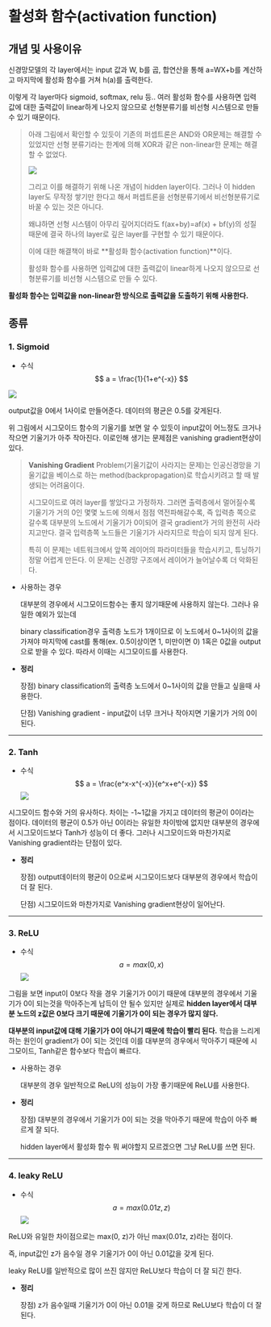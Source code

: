 # 활성화 함수(activation function)

## 개념 및 사용이유

신경망모델의 각 layer에서는 input 값과 W, b를 곱, 합연산을 통해 a=WX+b를 계산하고 마지막에 활성화 함수를 거쳐 h(a)를 출력한다. 

이렇게 각 layer마다 sigmoid, softmax, relu 등.. 여러 활성화 함수를 사용하면 입력값에 대한 출력값이 linear하게 나오지 않으므로 선형분류기를 비선형 시스템으로 만들 수 있기 때문이다.

> 아래 그림에서 확인할 수 있듯이 기존의 퍼셉트론은 AND와 OR문제는 해결할 수 있었지만 선형 분류기라는 한계에 의해 XOR과 같은 non-linear한 문제는 해결할 수 없었다.
>
> ![](https://img1.daumcdn.net/thumb/R1280x0/?scode=mtistory2&fname=https%3A%2F%2Fblog.kakaocdn.net%2Fdn%2FkzozO%2FbtqA0OR0l7G%2FyuHw8Y762KYUfnaoP4Ymx1%2Fimg.png)
>
> 그리고 이를 해결하기 위해 나온 개념이 hidden layer이다. 그러나 이 hidden layer도 무작정 쌓기만 한다고 해서 퍼셉트론을 선형분류기에서 비선형분류기로 바꿀 수 있는 것은 아니다.
>
> 왜냐하면 선형 시스템이 아무리 깊어지더라도 f(ax+by)=af(x) + bf(y)의 성질 때문에 결국 하나의 layer로 깊은 layer를 구현할 수 있기 때문이다.
>
> 이에 대한 해결책이 바로 **활성화 함수(activation function)**이다. 
>
> 활성화 함수를 사용하면 입력값에 대한 출력값이 linear하게 나오지 않으므로 선형분류기를 비선형 시스템으로 만들 수 있다.

**활성화 함수는 입력값을 non-linear한 방식으로 출력값을 도출하기 위해 사용한다.**



## 종류

### 1. Sigmoid

- 수식
  $$
  a = \frac{1}{1+e^{-x}}
  $$
  

![](https://img1.daumcdn.net/thumb/R1280x0/?scode=mtistory2&fname=https%3A%2F%2Fblog.kakaocdn.net%2Fdn%2FbDk83K%2FbtqAZO51QIQ%2FIZrbpIaB8qwnnBFtX7M7IK%2Fimg.png)

output값을 0에서 1사이로 만들어준다. 데이터의 평균은 0.5를 갖게된다.

위 그림에서 시그모이드 함수의 기울기를 보면 알 수 있듯이 input값이 어느정도 크거나 작으면 기울기가 아주 작아진다. 이로인해 생기는 문제점은 vanishing gradient현상이 있다.

> **Vanishing Gradient** Problem(기울기값이 사라지는 문제)는 인공신경망을 기울기값을 베이스로 하는 method(backpropagation)로 학습시키려고 할 때 발생되는 어려움이다.
>
> 시그모이드로 여러 layer를 쌓았다고 가정하자. 그러면 출력층에서 멀어질수록 기울기가 거의 0인 몇몇 노드에 의해서 점점 역전파해갈수록, 즉 입력층 쪽으로갈수록 대부분의 노드에서 기울기가 0이되어 결국 gradient가 거의 완전히 사라지고만다. 결국 입력층쪽 노드들은 기울기가 사라지므로 학습이 되지 않게 된다. 
>
> 특히 이 문제는 네트워크에서 앞쪽 레이어의 파라미터들을 학습시키고, 튜닝하기 정말 어렵게 만든다. 이 문제는 신경망 구조에서 레이어가 늘어날수록 더 악화된다.

- 사용하는 경우

  대부분의 경우에서 시그모이드함수는 좋지 않기때문에 사용하지 않는다. 그러나 유일한 예외가 있는데

  binary classification경우 출력층 노드가 1개이므로 이 노드에서 0~1사이의 값을 가져야 마지막에 cast를 통해(ex. 0.5이상이면 1, 미만이면 0) 1혹은 0값을 output으로 받을 수 있다. 따라서 이때는 시그모이드를 사용한다.



- **정리**

  장점) binary classification의 출력층 노드에서 0~1사이의 값을 만들고 싶을때 사용한다.

  단점) Vanishing gradient - input값이 너무 크거나 작아지면 기울기가 거의 0이된다.

---

### 2. Tanh

- 수식
  $$
  a = \frac{e^x-x^{-x}}{e^x+e^{-x}}
  $$
  ![](https://img1.daumcdn.net/thumb/R1280x0/?scode=mtistory2&fname=https%3A%2F%2Fblog.kakaocdn.net%2Fdn%2Fc0ambs%2FbtqA2VvQ82W%2FaUsDa9VwaMcKiOfR1UZqJ0%2Fimg.png)

시그모이드 함수와 거의 유사하다. 차이는 -1~1값을 가지고 데이터의 평균이 0이라는 점이다. 데이터의 평균이 0.5가 아닌 0이라는 유일한 차이밖에 없지만 대부분의 경우에서 시그모이드보다 Tanh가 성능이 더 좋다. 그러나 시그모이드와 마찬가지로 Vanishing gradient라는 단점이 있다.



- **정리**

  장점) output데이터의 평균이 0으로써 시그모이드보다 대부분의 경우에서 학습이 더 잘 된다.

  단점) 시그모이드와 마찬가지로 Vanishing gradient현상이 일어난다.

---

### 3. ReLU

- 수식
  $$
  a = max(0, x)
  $$
  ![](https://img1.daumcdn.net/thumb/R1280x0/?scode=mtistory2&fname=https%3A%2F%2Fblog.kakaocdn.net%2Fdn%2FcfAwRD%2FbtqA1y2vSnH%2FeL8PnTymMANrq5TfV7BNw0%2Fimg.png)

그림을 보면 input이 0보다 작을 경우 기울기가 0이기 때문에 대부분의 경우에서 기울기가 0이 되는것을 막아주는게 납득이 안 될수 있지만 실제로 **hidden layer에서 대부분 노드의 z값은 0보다 크기 때문에 기울기가 0이 되는 경우가 많지 않다.** 

**대부분의 input값에 대해 기울기가 0이 아니기 때문에 학습이 빨리 된다.** 학습을 느리게하는 원인이 gradient가 0이 되는 것인데 이를 대부분의 경우에서 막아주기 때문에 시그모이드, Tanh같은 함수보다 학습이 빠르다.

- 사용하는 경우

  대부분의 경우 일반적으로 ReLU의 성능이 가장 좋기때문에 ReLU를 사용한다.



- **정리**

  장점) 대부분의 경우에서 기울기가 0이 되는 것을 막아주기 때문에 학습이 아주 빠르게 잘 되다.

  hidden layer에서 활성화 함수 뭐 써야할지 모르겠으면 그냥 ReLU를 쓰면 된다.

---

### 4. **leaky ReLU**

- 수식
  $$
  a = max(0.01z, z)
  $$
  ![](https://img1.daumcdn.net/thumb/R1280x0/?scode=mtistory2&fname=https%3A%2F%2Fblog.kakaocdn.net%2Fdn%2FcNZbqy%2FbtqA2b61IiI%2FUeCvlYm9rI5q22GUHR0Ap1%2Fimg.png)

ReLU와 유일한 차이점으로는 max(0, z)가 아닌 max(0.01z, z)라는 점이다.

즉, input값인 z가 음수일 경우 기울기가 0이 아닌 0.01값을 갖게 된다.

leaky ReLU를 일반적으로 많이 쓰진 않지만 ReLU보다 학습이 더 잘 되긴 한다.



- **정리**

  장점) z가 음수일때 기울기가 0이 아닌 0.01을 갖게 하므로 ReLU보다 학습이 더 잘 된다.